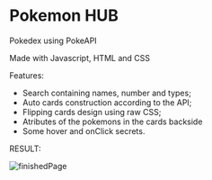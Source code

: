 # Pokemon HUB

Pokedex using PokeAPI

Made with Javascript, HTML and CSS

Features:
- Search containing names, number and types;
- Auto cards construction according to the API;
- Flipping cards design using raw CSS;
- Atributes of the pokemons in the cards backside
- Some hover and onClick secrets.

RESULT:

![finishedPage](https://user-images.githubusercontent.com/91704816/161129591-4f1fe21d-0f2c-4eab-a4b1-cffa2f5f5cf3.png)
